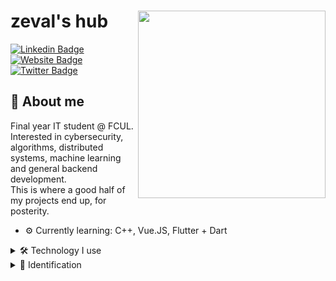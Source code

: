 # zeval's hub <img align="right" src="https://user-images.githubusercontent.com/57680069/154738936-5876c9d5-25c4-4ba9-8f72-d934c5f28fbc.gif" width="300" height="300"/>
[![Linkedin Badge](https://img.shields.io/badge/-zeval-blue?style=flat-square&logo=Linkedin&logoColor=white&link=https://www.linkedin.com/in/zeval/)](https://www.linkedin.com/in/zeval/)
[![Website Badge](https://img.shields.io/badge/-zeval.pt-9966CB?style=flat-square&logo=Google-Chrome&logoColor=white&link=https://jessicalim.me)](https://zeval.pt)
[![Twitter Badge](https://img.shields.io/badge/-@zev4l-1ca0f1?style=flat-square&labelColor=1ca0f1&logo=twitter&logoColor=white&link=https://twitter.com/zev4l)](https://twitter.com/zev4l)

## 📙 About me


Final year IT student @ FCUL. Interested in cybersecurity, algorithms, distributed systems, machine learning and general backend development. 
<br>
This is where a good half of my projects end up, for posterity.
* ⚙️ Currently learning: C++, Vue.JS, Flutter + Dart

<details>
<summary>🛠 Technology I use</summary>

## 🛠 Technology I use
|Backend|Frontend|
|--|--|
|![Python](https://img.shields.io/static/v1?style=flat-square&message=Python&color=3776AB&logo=Python&logoColor=FFFFFF&label=) ![Java](https://img.shields.io/static/v1?style=flat-square&message=Java&color=007396&logo=Java&logoColor=FFFFFF&label=) ![Node.js](https://img.shields.io/static/v1?style=flat-square&message=Node.js&color=339933&logo=Node.js&logoColor=FFFFFF&label=) ![PHP](https://img.shields.io/static/v1?style=flat-square&message=PHP&color=777BB4&logo=PHP&logoColor=FFFFFF&label=) ![MySQL](https://img.shields.io/static/v1?style=flat-square&message=MySQL&color=4479A1&logo=MySQL&logoColor=FFFFFF&label=) ![Express](https://img.shields.io/static/v1?style=flat-square&message=Express&color=000000&logo=Express&logoColor=FFFFFF&label=) ![Flask](https://img.shields.io/static/v1?style=flat-square&message=Flask&color=000000&logo=Flask&logoColor=FFFFFF&label=) |![HTML5](https://img.shields.io/static/v1?style=flat-square&message=HTML5&color=E34F26&logo=HTML5&logoColor=FFFFFF&label=) ![Bootstrap](https://img.shields.io/static/v1?style=flat-square&message=Bootstrap&color=7952B3&logo=Bootstrap&logoColor=FFFFFF&label=) ![JavaScript](https://img.shields.io/static/v1?style=flat-square&message=JavaScript&color=222222&logo=JavaScript&logoColor=F7DF1E&label=) ![Vue.js](https://img.shields.io/static/v1?style=flat-square&message=Vue.js&color=222222&logo=Vue.js&logoColor=4FC08D&label=)
</details>

<details>
  <summary>🔐 Identification</summary>
  
  ### 🔐 ID me with this! (Public RSA Fingerprint)
  ```
  2048 SHA256:A+Hzwmfp82HVFcTAwKIa1dDOMEfbVAHZx4u7LKa/bV0 fc55373@alunos.fc.ul.pt (RSA)
  ```
</details>
